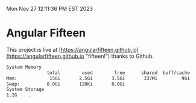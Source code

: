 Mon Nov 27 12:11:36 PM EST 2023

# Angular Fifteen


This project is live at [https://angularfifteen.github.io](https://angularfifteen.github.io "fifteen!") thanks to Github.

```bash
System Memory
               total        used        free      shared  buff/cache   available
Mem:            15Gi       2.5Gi       3.5Gi       337Mi         9Gi        12Gi
Swap:          8.0Gi       128Ki       8.0Gi
System Storage
1.2G	.
```
```bash
